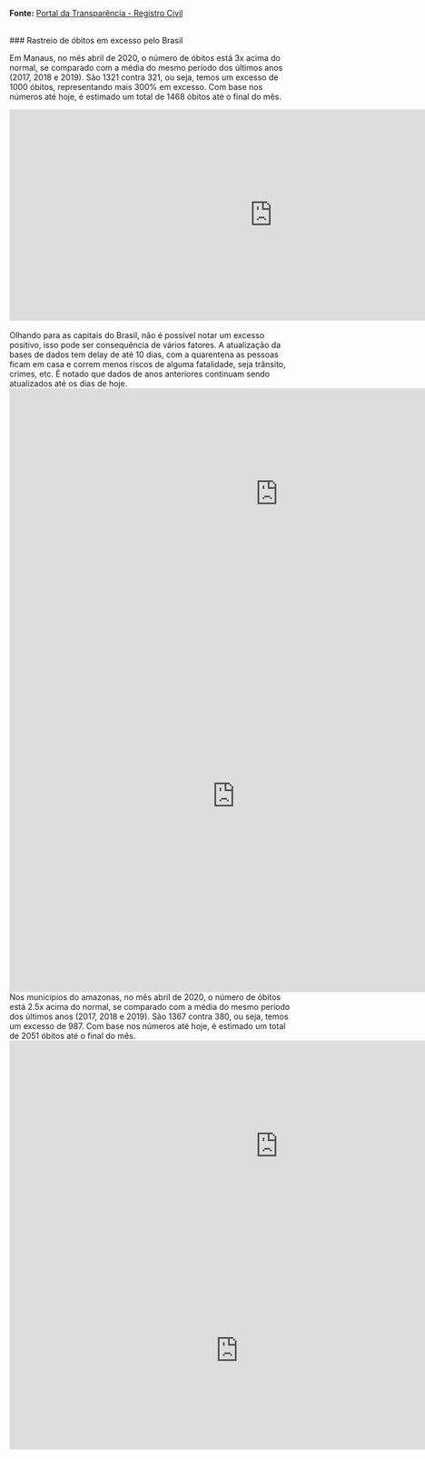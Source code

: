 [](https://davidscamurca.github.io/tracking-excess-deaths)

**Fonte:** [Portal da Transparência - Registro Civil](https://transparencia.registrocivil.org.br/registros)<br>

<br>
### Rastreio de óbitos em excesso pelo Brasil

Em Manaus, no mês abril de 2020, o número de óbitos está 3x acima do normal, se comparado com a média do mesmo período dos últimos anos (2017, 2018 e 2019). São 1321 contra 321, ou seja, temos um excesso de 1000 óbitos, representando mais 300% em excesso. Com base nos números até hoje, é estimado um total de 1468 óbitos até o final do mês.
<iframe width="925" height="372" seamless frameborder="0" scrolling="no" src="https://docs.google.com/spreadsheets/d/e/2PACX-1vQZFztIR4SJeSNrZwCzNP6lOkbIdwDIA5L1e_Qwn1dlUVD_iqXSgW3ff-qnZDKTtImbf1tnmS7ChnuU/pubchart?oid=634226051&amp;format=interactive"></iframe>

<br>
<br>
Olhando para as capitais do Brasil, não é possível notar um excesso positivo, isso pode ser consequência de vários fatores. A atualização da bases de dados tem delay de até 10 dias, com a quarentena as pessoas ficam em casa e correm menos riscos de alguma fatalidade, seja trânsito, crimes, etc. É notado que dados de anos anteriores continuam sendo atualizados até os dias de hoje. 
<iframe width="945" height="372" seamless frameborder="0" scrolling="no" src="https://docs.google.com/spreadsheets/d/e/2PACX-1vQZFztIR4SJeSNrZwCzNP6lOkbIdwDIA5L1e_Qwn1dlUVD_iqXSgW3ff-qnZDKTtImbf1tnmS7ChnuU/pubchart?oid=685263596&amp;format=interactive"></iframe>

<iframe width="793" height="691" seamless frameborder="0" scrolling="no" src="https://docs.google.com/spreadsheets/d/e/2PACX-1vQZFztIR4SJeSNrZwCzNP6lOkbIdwDIA5L1e_Qwn1dlUVD_iqXSgW3ff-qnZDKTtImbf1tnmS7ChnuU/pubchart?oid=1370762227&amp;format=interactive"></iframe>

<br>
Nos municípios do amazonas, no mês abril de 2020, o número de óbitos está 2.5x acima do normal, se comparado com a média do mesmo período dos últimos anos (2017, 2018 e 2019). São 1367 contra 380, ou seja, temos um excesso de 987. Com base nos números até hoje, é estimado um total de 2051 óbitos até o final do mês.
<iframe width="945" height="372" seamless frameborder="0" scrolling="no" src="https://docs.google.com/spreadsheets/d/e/2PACX-1vQZFztIR4SJeSNrZwCzNP6lOkbIdwDIA5L1e_Qwn1dlUVD_iqXSgW3ff-qnZDKTtImbf1tnmS7ChnuU/pubchart?oid=1285552428&amp;format=interactive"></iframe>

<iframe width="804.5" height="348" seamless frameborder="0" scrolling="no" src="https://docs.google.com/spreadsheets/d/e/2PACX-1vQZFztIR4SJeSNrZwCzNP6lOkbIdwDIA5L1e_Qwn1dlUVD_iqXSgW3ff-qnZDKTtImbf1tnmS7ChnuU/pubchart?oid=1298920842&amp;format=interactive"></iframe>
